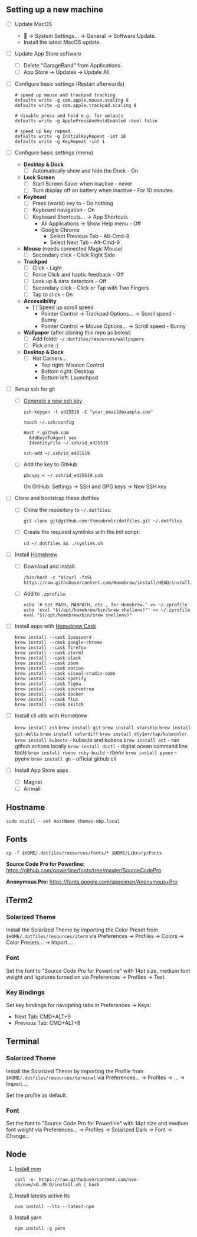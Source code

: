 ## Setting up a new machine

- [ ] Update MacOS
  -  -> System Settings… -> General -> Software Update.
  - Install the latest MacOS update.
- [ ] Update App Store software
  - [ ] Delete "GarageBand" from Applications.
  - [ ] App Store -> Updates -> Update All.
- [ ] Configure basic settings (Restart afterwards)

  ```
  # speed up mouse and trackpad tracking
  defaults write -g com.apple.mouse.scaling 8
  defaults write -g com.apple.trackpad.scaling 8

  # disable press and hold e.g. for umlauts
  defaults write -g ApplePressAndHoldEnabled -bool false

  # speed up key repeat
  defaults write -g InitialKeyRepeat -int 10
  defaults write -g KeyRepeat -int 1
  ```

- [ ] Configure basic settings (menu)
  - **Desktop & Dock**
    - [ ] Automatically show and hide the Dock - On
  - **Lock Screen**
    - [ ] Start Screen Saver when inactive - never
    - [ ] Turn display off on battery when inactive - For 10 minutes
  - **Keyboad**
    - [ ] Press (world) key to - Do nothing
    - [ ] Keyboard navigation - On
    - [ ] Keyboard Shortcuts... -> App Shortcuts
      - All Applications -> Show Help menu - Off
      - Google Chrome
        - Select Previous Tab - Alt-Cmd-8
        - Select Next Tab - Alt-Cmd-9
  - **Mouse** (needs connected Magic Mouse)
    - [ ] Secondary click - Click Right Side
  - **Trackpad**
    - [ ] Click - Light
    - [ ] Force Click and haptic feedback - Off
    - [ ] Look up & data detectors - Off
    - [ ] Secondary click - Click or Tap with Two Fingers
    - [ ] Tap to click - On
  - **Accessibility**
    - [ ] Speed up scroll speed
      - Pointer Control -> Trackpad Options… -> Scroll speed - Bunny
      - Pointer Control -> Mouse Options… -> Scroll speed - Bunny
  - **Wallpaper** (after cloning this repo as below)
    - [ ] Add folder `~/.dotfiles/resources/wallpapers`
    - [ ] Pick one :)
  - **Desktop & Dock**
    - [ ] Hot Corners…
      - Top right: Mission Control
      - Bottom right: Desktop
      - Bottom left: Launchpad
- [ ] Setup ssh for git

  - [ ] [Generate a new ssh key](https://docs.github.com/en/authentication/connecting-to-github-with-ssh)

    ```
    ssh-keygen -t ed25519 -C "your_email@example.com"

    touch ~/.ssh/config
    ```

    ```
    Host *.github.com
      AddKeysToAgent yes
      IdentityFile ~/.ssh/id_ed25519
    ```

    ```
    ssh-add ~/.ssh/id_ed25519
    ```

  - [ ] Add the key to GitHub
    ```
    pbcopy < ~/.ssh/id_ed25519.pub
    ```
    On GitHub: Settings -> SSH and GPG keys -> New SSH key

- [ ] Clone and bootstrap these dotfiles
  - [ ] Clone the repository to `~/.dotfiles`:
    ```
    git clone git@github.com:thmsobrmlr/dotfiles.git ~/.dotfiles
    ```
  - [ ] Create the required symlinks with the init script:
    ```
    cd ~/.dotfiles && ./symlink.sh
    ```
- [ ] Install [Homebrew](https://brew.sh/)
  - [ ] Download and install:
    ```
    /bin/bash -c "$(curl -fsSL https://raw.githubusercontent.com/Homebrew/install/HEAD/install.sh)"
    ```
  - [ ] Add to `.zprofile`:
    ```
    echo '# Set PATH, MANPATH, etc., for Homebrew.' >> ~/.zprofile
    echo 'eval "$(/opt/homebrew/bin/brew shellenv)"' >> ~/.zprofile
    eval "$(/opt/homebrew/bin/brew shellenv)"
    ```
- [ ] Install apps with [Homebrew Cask](https://formulae.brew.sh/cask/)

  ```
  brew install --cask 1password
  brew install --cask google-chrome
  brew install --cask firefox
  brew install --cask iterm2
  brew install --cask slack
  brew install --cask zoom
  brew install --cask notion
  brew install --cask visual-studio-code
  brew install --cask spotify
  brew install --cask figma
  brew install --cask sourcetree
  brew install --cask docker
  brew install --cask flux
  brew install --cask skitch
  ```

- [ ] Install cli utils with Homebrew

  `brew install zsh`
  `brew install git`
  `brew install starship`
  `brew install git-delta`
  `brew install colordiff`
  `brew install dty1er/tap/kubecolor`
  `brew install kubectx` - kubectx and kubens
  `brew install act` - run github actions locally
  `brew install doctl` - digital ocean command line tools
  `brew install rbenv ruby-build` - rbenv
  `brew install pyenv` - pyenv
  `brew install gh` - official github cli

- [ ] Install App Store apps
  - [ ] Magnet
  - [ ] Airmail

## Hostname

`sudo scutil --set HostName thomas-mbp.local`

## Fonts

`cp -f $HOME/.dotfiles/resources/fonts/* $HOME/Library/Fonts`

**Source Code Pro for Powerline:**
https://github.com/powerline/fonts/tree/master/SourceCodePro

**Anonymous Pro:**
https://fonts.google.com/specimen/Anonymous+Pro

## iTerm2

### Solarized Theme

Install the Solarized Theme by importing the Color Preset from `$HOME/.dotfiles/resources/iterm` via Preferences -> Profiles -> Colors -> Color Presets… -> Import….

### Font

Set the font to "Source Code Pro for Powerline" with 14pt size, medium font weight and ligatures turned on via Preferences -> Profiles -> Text.

### Key Bindings

Set key bindings for navigating tabs in Preferences -> Keys:

- Next Tab: CMD+ALT+9
- Previous Tab: CMD+ALT+8

## Terminal

### Solarized Theme

Install the Solarized Theme by importing the Profile from `$HOME/.dotfiles/resources/terminal` via Preferences... -> Profiles -> ... -> Import….

Set the profile as default.

### Font

Set the font to "Source Code Pro for Powerline" with 14pt size and medium font weight via Preferences... -> Profiles -> Solarized Dark -> Font -> Change...

## Node

1. [Install nvm](https://github.com/nvm-sh/nvm)

   `curl -o- https://raw.githubusercontent.com/nvm-sh/nvm/v0.39.0/install.sh | bash`

2. Install latests active lts

   `nvm install --lts --latest-npm`

3. Install yarn

   `npm install -g yarn`
